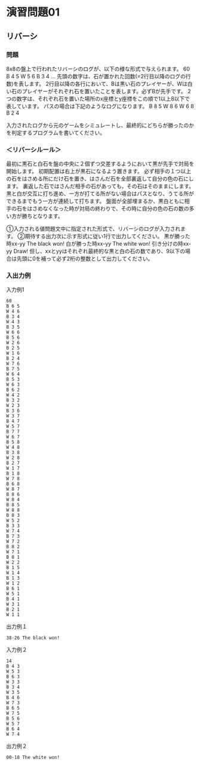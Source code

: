 # 演習問題01
## リバーシ
### 問題
8x8の盤上で行われたリバーシのログが、以下の様な形式で与えられます。
60
B 4 5
W 5 6
B 3 4
...
先頭の数字は、石が置かれた回数(=2行目以降のログの行数)を表します。
2行目以降の各行において、Bは黒い石のプレイヤーが、Wは白い石のプレイヤーがそれぞれ石を置いたことを表します。必ずBが先手です。
2つの数字は、それぞれ石を置いた場所のx座標とy座標をこの順で1以上8以下で表しています。
パスの場合は下記のようなログになります。
B 8 5
W 8 6
W 6 8
B 2 4

入力されたログから元のゲームをシミュレートし、最終的にどちらが勝ったのかを判定するプログラムを書いてください。

### ＜リバーシルール＞
最初に黒石と白石を盤の中央に２個ずつ交差するようにおいて黒が先手で対局を開始します。
初期配置は右上が黒石になるよう置きます。
必ず相手の１つ以上の石をはさめる所にだけ石を置き、はさんだ石を全部裏返して自分の色の石にします。
裏返した石ではさんだ相手の石があっても，その石はそのままにします。
黒と白が交互に打ち進め、一方が打てる所がない場合はパスとなり、うてる所ができるまでもう一方が連続して打ちます。
盤面が全部埋まるか、黒白ともに相手の石をはさめなくなった時が対局の終わりで、その時に自分の色の石の数の多い方が勝ちとなります。

①入力される値問題文中に指定された形式で、リバーシのログが入力されます。
②期待する出力次に示す形式に従い1行で出力してください。
黒が勝った時xx-yy The black won!
白が勝った時xx-yy The white won!
引き分けの時xx-yy Draw!
但し、xxとyyはそれぞれ最終的な黒と白の石の数であり、9以下の場合は先頭に0を補って必ず2桁の整数として出力してください。

### 入出力例
入力例1
```
60
B 6 5
W 4 6
B 3 4
W 4 3
B 3 5
W 6 6
B 5 6
W 2 6
B 2 5
W 1 6
B 2 4
W 7 6
B 7 5
W 6 4
B 5 3
W 6 3
B 6 2
W 4 2
B 3 2
W 2 3
B 3 6
W 3 7
B 4 7
W 5 7
B 7 7
W 6 7
B 5 8
W 4 8
B 3 8
W 2 8
B 2 7
W 1 7
B 1 8
W 7 8
B 6 8
W 8 7
B 8 6
W 8 4
B 8 5
W 8 8
B 8 3
W 5 2
B 3 3
W 7 4
B 7 3
W 7 2
B 8 2
W 7 1
B 8 1
W 2 2
B 1 5
W 1 4
B 1 3
W 1 2
B 6 1
W 5 1
B 4 1
W 3 1
B 2 1
W 1 1
```
出力例１
```
38-26 The black won!
```
入力例２
```
14
B 4 3
W 5 3
B 6 3
W 3 3
B 3 4
W 3 5
B 4 6
W 7 3
B 6 5
W 7 5
B 5 6
W 5 7
B 6 4
W 7 4
```
出力例２
```
00-18 The white won!
```